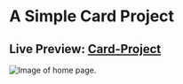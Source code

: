 ﻿# A Simple Card Project

## **Live Preview: [Card-Project](moinsoft.github.io/card/)**

![Image of home page.](https://github.com/moinsoft/Card/blob/master/images/card_project_ss.png)
